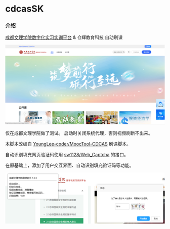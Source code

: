 # cdcasSK

### 介绍

 [成都文理学院数字化实习实训平台](zxshixun.cdcas.com/)  & 仓辉教育科技 自动刷课

![1](./img/1.png)

仅在成都文理学院做了测试。 启动时关闭系统代理，否则视频刷新不出来。

本脚本改编自 [YoungLee-coder/MoocTool-CDCAS](https://github.com/YoungLee-coder/MoocTool-CDCAS) 刷课脚本。

自动识别填充网页验证码使用 [sw1128/Web_Captcha](https://github.com/sw1128/Web_Captcha) 的接口。

在原基础上，添加了用户交互界面、自动识别填充验证码等功能。

![1](./img/2.png)